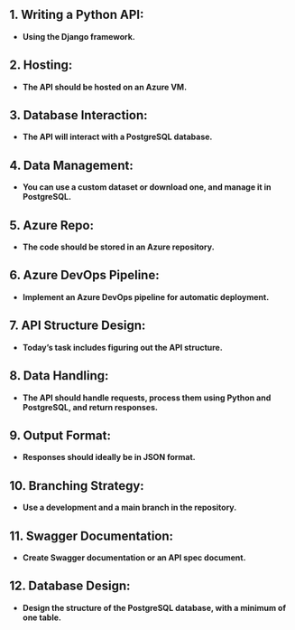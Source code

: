 ## 1. Writing a Python API: 
 - **Using the Django framework.**
  
## 2. Hosting:
 - **The API should be hosted on an Azure VM.**
   
## 3. Database Interaction:
 - **The API will interact with a PostgreSQL database.**
   
## 4. Data Management:
 - **You can use a custom dataset or download one, and manage it in PostgreSQL.**
   
## 5. Azure Repo: 
 - **The code should be stored in an Azure repository.**
   
## 6. Azure DevOps Pipeline: 
 - **Implement an Azure DevOps pipeline for automatic deployment.**
   
## 7. API Structure Design: 
 - **Today’s task includes figuring out the API structure.**
   
## 8. Data Handling: 
 - **The API should handle requests, process them using Python and PostgreSQL, and return responses.**
   
## 9. Output Format: 
 - **Responses should ideally be in JSON format.**
   
## 10. Branching Strategy: 
 - **Use a development and a main branch in the repository.**
   
## 11. Swagger Documentation:
 - **Create Swagger documentation or an API spec document.**
   
## 12. Database Design:
 - **Design the structure of the PostgreSQL database, with a minimum of one table.**
